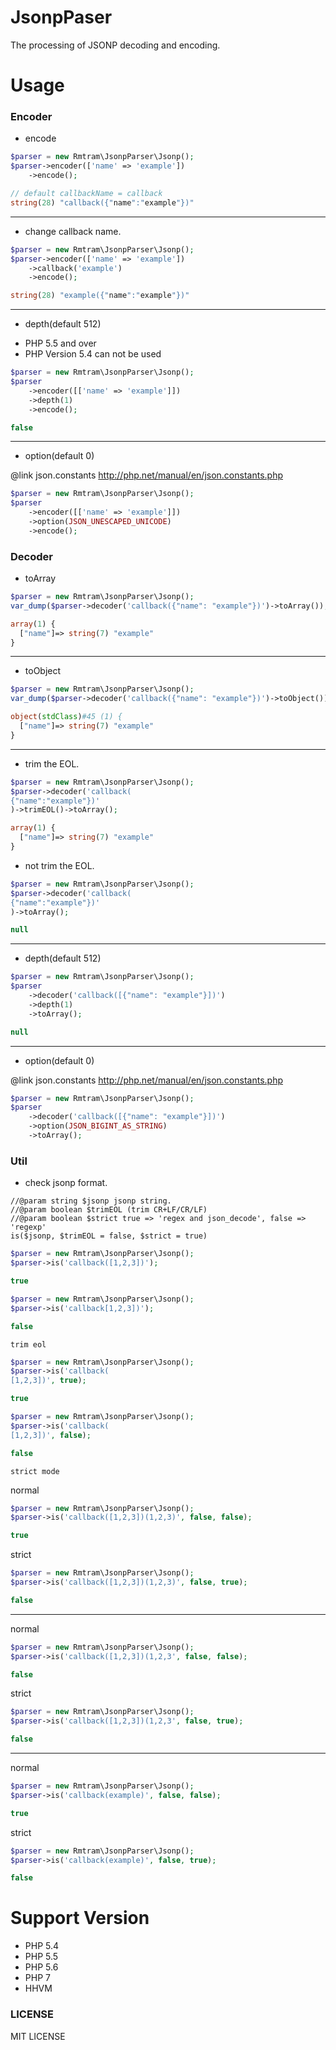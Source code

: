 # JsonpPaser
The processing of JSONP decoding and encoding.

# Usage

### Encoder

- encode

```php
$parser = new Rmtram\JsonpParser\Jsonp();
$parser->encoder(['name' => 'example'])
    ->encode();
```

```php
// default callbackName = callback
string(28) "callback({"name":"example"})"
```

---

- change callback name.

```php
$parser = new Rmtram\JsonpParser\Jsonp();
$parser->encoder(['name' => 'example'])
    ->callback('example')
    ->encode();
```

```php
string(28) "example({"name":"example"})"
```

---

- depth(default 512)
* PHP 5.5 and over
* PHP Version 5.4 can not be used
```php
$parser = new Rmtram\JsonpParser\Jsonp();
$parser
    ->encoder([['name' => 'example']])
    ->depth(1)
    ->encode();
```

```php
false
```

---

- option(default 0)

@link json.constants
http://php.net/manual/en/json.constants.php

```php
$parser = new Rmtram\JsonpParser\Jsonp();
$parser
    ->encoder([['name' => 'example']])
    ->option(JSON_UNESCAPED_UNICODE)
    ->encode();
```

### Decoder

- toArray

```php
$parser = new Rmtram\JsonpParser\Jsonp();
var_dump($parser->decoder('callback({"name": "example"})')->toArray());
```

```php
array(1) {
  ["name"]=> string(7) "example"
}
```

---

- toObject 

```php
$parser = new Rmtram\JsonpParser\Jsonp();
var_dump($parser->decoder('callback({"name": "example"})')->toObject());
```

```php
object(stdClass)#45 (1) {
  ["name"]=> string(7) "example"
}
```

---

- trim the EOL.

```php
$parser = new Rmtram\JsonpParser\Jsonp();
$parser->decoder('callback(
{"name":"example"})'
)->trimEOL()->toArray();
```

```php
array(1) {
  ["name"]=> string(7) "example"
}
```

- not trim the EOL.

```php
$parser = new Rmtram\JsonpParser\Jsonp();
$parser->decoder('callback(
{"name":"example"})'
)->toArray();
```

```php
null
```

---

- depth(default 512)

```php
$parser = new Rmtram\JsonpParser\Jsonp();
$parser
    ->decoder('callback([{"name": "example"}])')
    ->depth(1)
    ->toArray();
```

```php
null
```

---

- option(default 0)

@link json.constants
http://php.net/manual/en/json.constants.php

```php
$parser = new Rmtram\JsonpParser\Jsonp();
$parser
    ->decoder('callback([{"name": "example"}])')
    ->option(JSON_BIGINT_AS_STRING)
    ->toArray();
```

### Util

- check jsonp format.

```
//@param string $jsonp jsonp string.
//@param boolean $trimEOL (trim CR+LF/CR/LF) 
//@param boolean $strict true => 'regex and json_decode', false => 'regexp'
is($jsonp, $trimEOL = false, $strict = true)
```

```php
$parser = new Rmtram\JsonpParser\Jsonp();
$parser->is('callback([1,2,3])');
```

```php
true
```

```php
$parser = new Rmtram\JsonpParser\Jsonp();
$parser->is('callback[1,2,3])');
```

```php
false
```

`trim eol`

```php
$parser = new Rmtram\JsonpParser\Jsonp();
$parser->is('callback(
[1,2,3])', true);
```

```php
true
```


```php
$parser = new Rmtram\JsonpParser\Jsonp();
$parser->is('callback(
[1,2,3])', false);
```

```php
false
```

`strict mode`

normal

```php
$parser = new Rmtram\JsonpParser\Jsonp();
$parser->is('callback([1,2,3])(1,2,3)', false, false);
```

```php
true
```

strict

```php
$parser = new Rmtram\JsonpParser\Jsonp();
$parser->is('callback([1,2,3])(1,2,3)', false, true);
```

```php
false
```

---

normal

```php
$parser = new Rmtram\JsonpParser\Jsonp();
$parser->is('callback([1,2,3])(1,2,3', false, false);
```

```php
false
```

strict

```php
$parser = new Rmtram\JsonpParser\Jsonp();
$parser->is('callback([1,2,3])(1,2,3', false, true);
```

```php
false
```

---

normal

```php
$parser = new Rmtram\JsonpParser\Jsonp();
$parser->is('callback(example)', false, false);
```

```php
true
```

strict

```php
$parser = new Rmtram\JsonpParser\Jsonp();
$parser->is('callback(example)', false, true);
```

```php
false
```

# Support Version
- PHP 5.4
- PHP 5.5
- PHP 5.6
- PHP 7
- HHVM

### LICENSE

MIT LICENSE